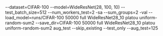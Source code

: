 --dataset=CIFAR-100 --model=WideResNet(28, 100, 10) --test_batch_size=512 --num_workers_test=2 -sa --sum_groups=2 -val --load_model=runs/CIFAR-100 50000 full WideResNet28_10 platou uniform-random-sum2 --save_dir=CIFAR-100 50000 full WideResNet28_10 platou uniform-random-sum2 aug_test --skip_existing --test_only --aug_test=125